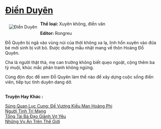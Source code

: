 <a href="https://utruyen.com/truyen/dien-duyen/17076/" title="Điền Duyên"><h1>Điền Duyên</h1></a><div style="display:table"><img align="right" style="float: left; padding: 10px;" src="https://utruyen.com/images/story/200x260/dien-duyen.jpg" alt="Điền Duyên"><b>Thể loại: </b>Xuyên không, điền văn<p></p><b>Editor: </b>Rongreu<p></p>Đỗ Quyên bị ngã vào vùng núi của thời không xa lạ, linh hồn xuyên vào đứa bé mới sinh bị vứt bỏ. Được dưỡng mẫu nhặt mang về thôn Hoàng Đỗ Quyên.<p></p>Cha là người thật thà, mẹ can trường không biết quẹo ngoặt, cộng thêm ba tỷ muội, khúc mắc phân tranh không ngừng.<p></p>Cùng đón đọc để xem Đỗ Quyên làm thế nào để xây dựng cuộc sống điền viên, tiếp tục tình duyên dang dở.</div><p><br><b>Truyện Hay Khác :</b></p><a href="https://utruyen.com/truyen/sung-quan-luc-cung-de-vuong-kieu-man-hoang-phi/17587/" alt="Sủng Quan Lục Cung: Đế Vương Kiều Man Hoàng Phi">Sủng Quan Lục Cung: Đế Vương Kiều Man Hoàng Phi</a><br/><a href="https://github.com/quanluxury/ngontinhhot/tree/master/truyenhay/17501/" alt="Người Tình Trí Mạng">Người Tình Trí Mạng</a><br/><a href="https://truyenngontinhay.wordpress.com/2019/10/03/tong-tai-ba-dao-gianh-vo-yeu/" alt="Tổng Tài Bá Đạo Giành Vợ Yêu">Tổng Tài Bá Đạo Giành Vợ Yêu</a><br/><a href="https://truyenngontinhay.wordpress.com/2019/10/03/nhung-vu-an-tren-the-gioi/" alt="Những Vụ Án Trên Thế Giới">Những Vụ Án Trên Thế Giới</a><br/>